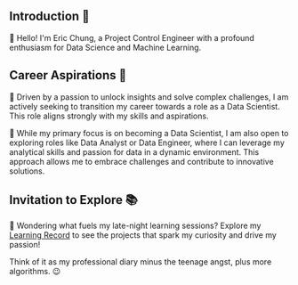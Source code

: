 ## Introduction 🔆
 👋 Hello! I'm Eric Chung, a Project Control Engineer with a profound enthusiasm for Data Science and Machine Learning.
 
## Career Aspirations 🚀
🔹 Driven by a passion to unlock insights and solve complex challenges, I am actively seeking to transition my career towards a role as a Data Scientist. This role aligns strongly with my skills and aspirations.

🔹 While my primary focus is on becoming a Data Scientist, I am also open to exploring roles like Data Analyst or Data Engineer, where I can leverage my analytical skills and passion for data in a dynamic environment. This approach allows me to embrace challenges and contribute to innovative solutions.

## Invitation to Explore 📚
🤔 Wondering what fuels my late-night learning sessions? Explore my  [Learning Record](https://github.com/Eric-Chung-0511/Learning-Record) to see the projects that spark my curiosity and drive my passion!

Think of it as my professional diary minus the teenage angst, plus more algorithms. 😉

